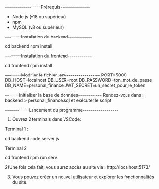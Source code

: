 ------------------Prérequis---------------

- Node.js (v18 ou supérieur)
- npm
- MySQL (v8 ou supérieur)

--------Installation du backend------------

cd backend
npm install

--------Installation du frontend------------

cd frontend
npm install

--------Modifier le fichier .env-----------------
PORT=5000
DB_HOST=localhost
DB_USER=root
DB_PASSWORD=ton_mot_de_passe
DB_NAME=personal_finance
JWT_SECRET=un_secret_pour_le_token

-------Initialiser la base de données------------
Rendez-vous dans : backend > personal_finance.sql et exécuter le script

------------Lancement du programme------------------

1) Ouvrez 2 terminals dans VSCode:

Terminal 1 : 

cd backend
node server.js

Terminal 2

cd frontend 
npm run serv


2)Une fois cela fait, vous aurez accès au site via : 
http://localhost:5173/

3) Vous pouvez créer un nouvel utilisateur et explorer les fonctionnalités du site.
